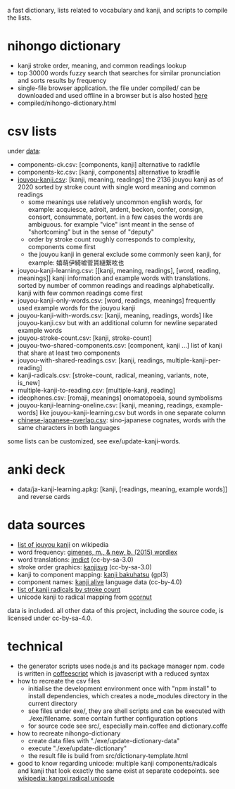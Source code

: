 a fast dictionary, lists related to vocabulary and kanji, and scripts to compile the lists.

# nihongo dictionary
* kanji stroke order, meaning, and common readings lookup
* top 30000 words fuzzy search that searches for similar pronunciation and sorts results by frequency
* single-file browser application. the file under compiled/ can be downloaded and used offline in a browser but is also hosted [here](http://sph.mn/other/japanese/nihongo-dictionary.html)
* compiled/nihongo-dictionary.html

# csv lists
under [data](data):
* components-ck.csv: [components, kanji] alternative to radkfile
* components-kc.csv: [kanji, components] alternative to kradfile
* [jouyou-kanji.csv](data/jouyou-kanji.csv): [kanji, meaning, readings] the 2136 jouyou kanji as of 2020 sorted by stroke count with single word meaning and common readings
  * some meanings use relatively uncommon english words, for example: acquiesce, adroit, ardent, beckon, confer, consign, consort, consummate, portent. in a few cases the words are ambiguous. for example "vice" isnt meant in the sense of "shortcoming" but in the sense of "deputy"
  * order by stroke count roughly corresponds to complexity, components come first
  * the jouyou kanji in general exclude some commonly seen kanji, for example: 嬉萌伊綺嘘菅貰縺繋呟也
* jouyou-kanji-learning.csv: [[kanji, meaning, readings], [word, reading, meanings]] kanji information and example words with translations. sorted by number of common readings and readings alphabetically. kanji with few common readings come first
* jouyou-kanji-only-words.csv: [word, readings, meanings] frequently used example words for the jouyou kanji
* jouyou-kanji-with-words.csv: [kanji, meaning, readings, words] like jouyou-kanji.csv but with an additional column for newline separated example words
* jouyou-stroke-count.csv: [kanji, stroke-count]
* jouyou-two-shared-components.csv: [component, kanji ...] list of kanji that share at least two components
* jouyou-with-shared-readings.csv: [kanji, readings, multiple-kanji-per-reading]
* kanji-radicals.csv: [stroke-count, radical, meaning, variants, note, is_new]
* multiple-kanji-to-reading.csv: [multiple-kanji, reading]
* ideophones.csv: [romaji, meanings] onomatopoeia, sound symbolisms
* jouyou-kanji-learning-oneline.csv: [kanji, meaning, readings, example-words] like jouyou-kanji-learning.csv but words in one separate column
* [chinese-japanese-overlap.csv](data/chinese-japanese-overlap.csv): sino-japanese cognates, words with the same characters in both languages

some lists can be customized, see exe/update-kanji-words.

# anki deck
* data/ja-kanji-learning.apkg: [kanji, [readings, meaning, example words]] and reverse cards

# data sources
* [list of jouyou kanji](https://en.wikipedia.org/wiki/List_of_j%C5%8Dy%C5%8D_kanji) on wikipedia
* word frequency: [gimenes, m., & new, b. (2015) wordlex](http://www.lexique.org/?page_id=250)
* word translations: [jmdict](http://www.edrdg.org/jmdict/j_jmdict.html) (cc-by-sa-3.0)
* stroke order graphics: [kanjisvg](https://github.com/KanjiVG/kanjivg/releases) (cc-by-sa-3.0)
* kanji to component mapping: [kanji bakuhatsu](https://github.com/ScottOglesby/kanji-bakuhatsu) (gpl3)
* component names: [kanji alive](https://github.com/kanjialive/kanji-data-media) language data (cc-by-4.0)
* [list of kanji radicals by stroke count](https://en.wikipedia.org/wiki/List_of_kanji_radicals_by_stroke_count)
* unicode kanji to radical mapping from [ocornut](https://gist.github.com/ocornut/18844be7446b63d936e4fab8fb5e6e01)

data is included. all other data of this project, including the source code, is licensed under cc-by-sa-4.0.

# technical
* the generator scripts uses node.js and its package manager npm. code is written in [coffeescript](http://coffeescript.org) which is javascript with a reduced syntax
* how to recreate the csv files
  * initialise the development environment once with "npm install" to install dependencies, which creates a node_modules directory in the current directory
  * see files under exe/, they are shell scripts and can be executed with ./exe/filename. some contain further configuration options
  * for source code see src/, especially main.coffee and dictionary.coffe
* how to recreate nihongo-dictionary
  * create data files with "./exe/update-dictionary-data"
  * execute "./exe/update-dictionary"
  * the result file is build from src/dictionary-template.html
* good to know regarding unicode: multiple kanji components/radicals and kanji that look exactly the same exist at separate codepoints. see [wikipedia: kangxi radical unicode](https://en.wikipedia.org/wiki/Kangxi_radical#Unicode)
